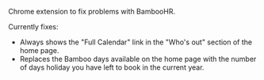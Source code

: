 Chrome extension to fix problems with BambooHR.

Currently fixes:

* Always shows the "Full Calendar" link in the "Who's out" section
  of the home page.
* Replaces the Bamboo days available on the home page with the number
  of days holiday you have left to book in the current year.